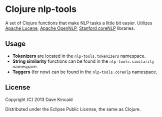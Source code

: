 # Clojure nlp-tools
A set of Clojure functions that make NLP tasks a little bit easier. Utilizes
[Apache Lucene](http://lucene.apache.org), [Apache OpenNLP](http://opennlp.apache.org), [Stanford coreNLP](http://nlp.stanford.edu/software/corenlp.shtml) libraries.

## Usage
* __Tokenizers__ are located in the `nlp-tools.tokenizers` namespace.
* __String similarity__ functions can be found in the `nlp-tools.similarity` namespace.
* __Taggers__ (for now) can be found in the `nlp-tools.corenlp` namespace.

## License
Copyright (C) 2013 Dave Kincaid

Distributed under the Eclipse Public License, the same as Clojure.
